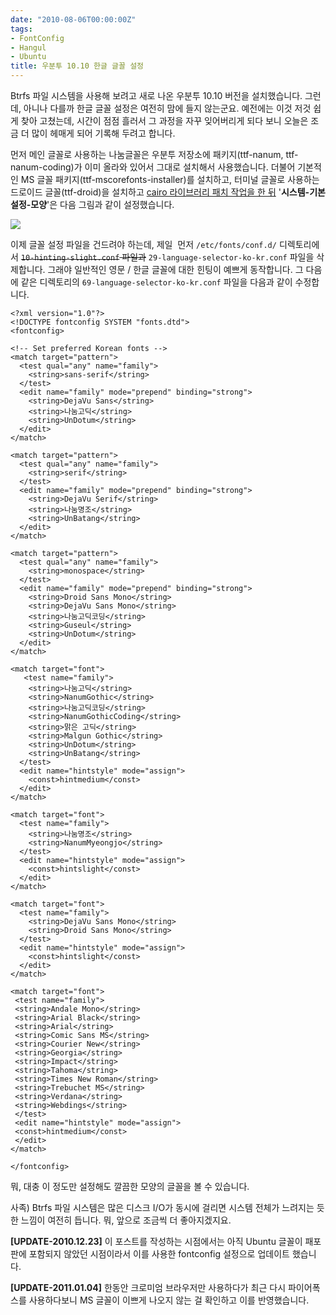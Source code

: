```yaml
---
date: "2010-08-06T00:00:00Z"
tags:
- FontConfig
- Hangul
- Ubuntu
title: 우분투 10.10 한글 글꼴 설정
---
```


Btrfs 파일 시스템을 사용해 보려고 새로 나온 우분투 10.10 버전을 설치했습니다. 그런데, 아니나 다를까 한글 글꼴 설정은 여전히 맘에 들지 않는군요. 예전에는 이것 저것 쉽게 찾아 고쳤는데, 시간이 점점 흘러서 그 과정을 자꾸 잊어버리게 되다 보니 오늘은 조금 더 많이 헤매게 되어 기록해 두려고 합니다.

먼저 메인 글꼴로 사용하는 나눔글꼴은 우분투 저장소에 패키지(ttf-nanum, ttf-nanum-coding)가 이미 올라와 있어서 그대로 설치해서 사용했습니다. 더불어 기본적인 MS 글꼴 패키지(ttf-mscorefonts-installer)를 설치하고, 터미널 글꼴로 사용하는 드로이드 글꼴(ttf-droid)을 설치하고 [cairo 라이브러리 패치 작업을 한 뒤](/2010/07/19/hinting-for-different-fonts/) '**시스템-기본 설정-모양**'은 다음 그림과 같이 설정했습니다.

![](/figures/gnome-appearance-properties.jpg)

이제 글꼴 설정 파일을 건드려야 하는데, 제일  먼저 `/etc/fonts/conf.d/` 디렉토리에서 <span style="text-decoration:line-through;">`10-hinting-slight.conf` 파일과</span> `29-language-selector-ko-kr.conf` 파일을 삭제합니다. 그래야 일반적인 영문 / 한글 글꼴에 대한 힌팅이 예쁘게 동작합니다. 그 다음에 같은 디렉토리의 `69-language-selector-ko-kr.conf` 파일을 다음과 같이 수정합니다.

    <?xml version="1.0"?>
    <!DOCTYPE fontconfig SYSTEM "fonts.dtd">
    <fontconfig>

    <!-- Set preferred Korean fonts -->
    <match target="pattern">
      <test qual="any" name="family">
        <string>sans-serif</string>
      </test>
      <edit name="family" mode="prepend" binding="strong">
        <string>DejaVu Sans</string>
        <string>나눔고딕</string>
        <string>UnDotum</string>
      </edit>
    </match>

    <match target="pattern">
      <test qual="any" name="family">
        <string>serif</string>
      </test>
      <edit name="family" mode="prepend" binding="strong">
        <string>DejaVu Serif</string>
        <string>나눔명조</string>
        <string>UnBatang</string>
      </edit>
    </match>

    <match target="pattern">
      <test qual="any" name="family">
        <string>monospace</string>
      </test>
      <edit name="family" mode="prepend" binding="strong">
        <string>Droid Sans Mono</string>
        <string>DejaVu Sans Mono</string>
        <string>나눔고딕코딩</string>
        <string>Guseul</string>
        <string>UnDotum</string>
      </edit>
    </match>

    <match target="font">
       <test name="family">
        <string>나눔고딕</string>
        <string>NanumGothic</string>
        <string>나눔고딕코딩</string>
        <string>NanumGothicCoding</string>
        <string>맑은 고딕</string>
        <string>Malgun Gothic</string>
        <string>UnDotum</string>
        <string>UnBatang</string>
      </test>
      <edit name="hintstyle" mode="assign">
        <const>hintmedium</const>
      </edit>
    </match>

    <match target="font">
      <test name="family">
        <string>나눔명조</string>
        <string>NanumMyeongjo</string>
      </test>
      <edit name="hintstyle" mode="assign">
        <const>hintslight</const>
      </edit>
    </match>

    <match target="font">
      <test name="family">
        <string>DejaVu Sans Mono</string>
        <string>Droid Sans Mono</string>
      </test>
      <edit name="hintstyle" mode="assign">
        <const>hintslight</const>
      </edit>
    </match>

    <match target="font">
     <test name="family">
     <string>Andale Mono</string>
     <string>Arial Black</string>
     <string>Arial</string>
     <string>Comic Sans MS</string>
     <string>Courier New</string>
     <string>Georgia</string>
     <string>Impact</string>
     <string>Tahoma</string>
     <string>Times New Roman</string>
     <string>Trebuchet MS</string>
     <string>Verdana</string>
     <string>Webdings</string>
     </test>
     <edit name="hintstyle" mode="assign">
     <const>hintmedium</const>
     </edit>
    </match>

    </fontconfig>

뭐, ﻿대충 이 정도만 설정해도 깔끔한 모양의 글꼴을 볼 수 있습니다.

사족) Btrfs 파일 시스템은 많은 디스크 I/O가 동시에 걸리면 시스템 전체가 느려지는 듯한 느낌이 여전히 듭니다. 뭐, 앞으로 조금씩 더 좋아지겠지요.

**[UPDATE-2010.12.23]** 이 포스트를 작성하는 시점에서는 아직 Ubuntu 글꼴이 패포판에 포함되지 않았던 시점이라서 이를 사용한 fontconfig 설정으로 업데이트 했습니다.

**[UPDATE-2011.01.04]** 한동안 크로미엄 브라우저만 사용하다가 최근 다시 파이어폭스를 사용하다보니 MS 글꼴이 이쁘게 나오지 않는 걸 확인하고 이를 반영했습니다.
